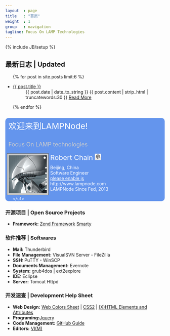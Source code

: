 ```yaml
---
layout	: page
title	: "首页"
weight 	: 1
group 	: navigation
tagline: Focus On LAMP Technologies
---
```

{% include JB/setup %}

<div class="contentMainBox">
<h2>最新日志 | Updated</h2>
<ul class="lastUpdated">
    {% for post in site.posts limit:6 %}
     <li><dl class="lastUpdatedItem">
       <dt> <a class="lastUpdatedTitle"  href="{{ BASE_PATH }}{{ post.url }}">{{ post.title }}</a></dt>
       <dd> <span class="lastUpdatedDate">{{ post.date | date_to_string }}</span> 
            {{ post.content | strip_html | truncatewords:30 }}
            <a href="{{ post.url }}">Read More</a></dd>
      </dl></li>
    {% endfor %}
</ul>
</div>

<div class="contentMainBox">

<div class="contentMainBoxItem" style="margin-top:20px;background-color:#6495ED;color:#ffffff;border-radius: 10px">
	<p style="clear:both;font-size:26px;color:#ffffff;padding:5px 10px;">欢迎来到LAMPNode!</p>
        <p style="clear:both;font-size:18px;color:#cccccc;padding:0px 10px;">Focus On LAMP technologies</p>
	<img src="/images/gravatar_120.png" width="120px" height="120px" style="float:left;background-color:#cccccc;border:1px solid #555555;padding:5px;margin:0px 5px"/>
	<ul>
		<li style="font-size:22px;padding-bottom:10px;">Robert Chain <a href="/atom.xml"><img src="/images/radio_icon.png" /></a></li>
                <li>Beijing, China</li>
                <li>Software Engineer</li>
		<li><a href="#" style="color:#ffffff"><span class="jt_authorEmail">please enable js</span></a></li>
		<li>http://www.lampnode.com</li>
                <li>LAMPNode Since Fed, 2013</li>
                
	</ul>
</div>

<div class="contentMainBoxItem" >
<h3>开源项目 | Open Source Projects </h3>
<ul>
        <li> <b>Framework:</b> 
		<a href="http://framework.zend.com/" target="_blank">Zend Framework</a>
		<a href="http://www.smarty.net/" target="_blank">Smarty</a>
	</li>
</ul>
</div>

<div class="contentMainBoxItem" >
<h3>软件推荐 | Softwares </h3>
<ul>
	<li> <b>Mail:</b> Thunderbird</li>
	<li> <b>File Management:</b> VisualSVN Server - FileZilla</li>
	<li> <b>SSH: </b>PuTTY - WinSCP</li>
	<li> <b>Documents Management:</b> Evernote</li>
	<li> <b>System:</b> grub4dos | ext2explore</li>
	<li> <b>IDE: </b>Eclipse</li>
	<li> <b>Server:</b> Tomcat Httpd</li>
</ul>
</div>



<div class="contentMainBoxItem" >
<h3>开发速查 | Development Help Sheet</h3>
<ul>
	<li><b>Web Design:</b> 
		<a href="/library/colors.html">Web Colors Sheet</a> | 
		<a href="/library/css2.html" target="_blank">CSS2</a> |
		<a href="http://www.elizabethcastro.com/html/extras/xhtml_ref.html" target="_blank">(X)HTML Elements and Attributes</a>
	</li>
	<li><b>Programing:</b><a href="/library/jquery.html">Jquery</a></li>
	<li><b>Code Management:</b> <a href="/library/github.html">GitHub Guide</a></li>
	<li><b>Editors:</b> <a href="/library/vim.html">VI(M)</a></li> 
</ul>
</div>

</div>

